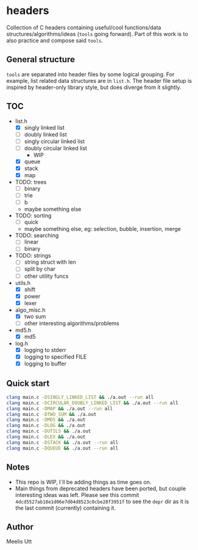 # headers

Collection of C headers containing useful/cool functions/data structures/algorithms/ideas (`tools` going forward).
Part of this work is to also practice and compose said `tools`.

## General structure

`tools` are separated into header files by some logical grouping.
For example, list related data structures are in `list.h`.
The header file setup is inspired by header-only library style, but does diverge from it slightly.

## TOC

- list.h
	- [x] singly linked list
	- [ ] doubly linked list
	- [ ] singly circular linked list
	- [ ] doubly circular linked list
		- WIP
	- [x] queue
	- [x] stack
	- [x] map
- TODO: trees
	- [ ] binary
	- [ ] trie
	- [ ] b
	- maybe something else
- TODO: sorting
	- [ ] quick
	- maybe something else, eg: selection, bubble, insertion, merge
- TODO: searching
	- [ ] linear
	- [ ] binary
- TODO: strings
	- [ ] string struct with len
	- [ ] split by char
	- [ ] other utility funcs
- utils.h
	- [x] shift
	- [x] power
	- [x] lexer
- algo_misc.h
	- [x] two sum
	- [ ] other interesting algorithms/problems
- md5.h
	- [x] md5
- log.h
	- [x] logging to stderr
	- [x] logging to specified FILE
	- [x] logging to buffer

## Quick start

```sh
clang main.c -DSINGLY_LINKED_LIST && ./a.out --run all
clang main.c -DCIRCULAR_DOUBLY_LINKED_LIST && ./a.out --run all
clang main.c -DMAP && ./a.out --run all
clang main.c -DTWO_SUM && ./a.out
clang main.c -DMD5 && ./a.out
clang main.c -DLOG && ./a.out
clang main.c -DUTILS && ./a.out
clang main.c -DLEX && ./a.out
clang main.c -DSTACK && ./a.out --run all
clang main.c -DQUEUE && ./a.out --run all
```

## Notes

* This repo is WIP, I`ll be adding things as time goes on.
* Main things from deprecated headers have been ported, but couple interesting ideas was left. Please see this commit `4dcd5527ab18e1d06e7d04d8523c0cbe28f3951f` to see the `depr` dir as it is the last commit (currently) containing it.

## Author

Meelis Utt
